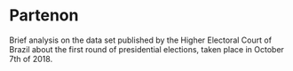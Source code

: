 # Partenon
Brief analysis on the data set published by the Higher Electoral Court of Brazil about the first round of presidential elections, taken place in October 7th of 2018.
